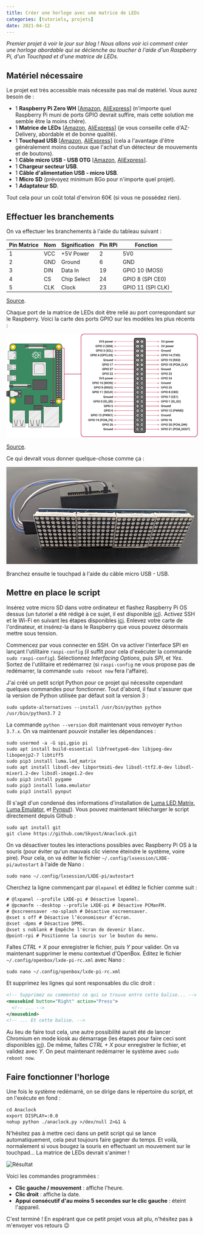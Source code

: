 ```yaml
---
title: Créer une horloge avec une matrice de LEDs
categories: [tutoriels, projets]
date: 2021-04-12
---
```


_Premier projet à voir le jour sur blog ! Nous allons voir ici comment créer une horloge abordable
qui se déclenche au toucher à l'aide d'un Raspberry Pi, d'un Touchpad et d'une matrice de LEDs._

<!--more-->

<youtube id="VBNRIcA_Ppg"></youtube>

## Matériel nécessaire

Le projet est très accessible mais nécessite pas mal de matériel. Vous aurez besoin de :

* 1 **Raspberry Pi Zero WH** \[[Amazon](https://www.amazon.fr/dp/B07C7YB1H3),
  [AliExpress](https://fr.aliexpress.com/item/1005001993063894.html)\]
  (n'importe quel Raspberry Pi muni de ports GPIO devrait suffire, mais cette solution me semble être la moins
  chère).
* 1 **Matrice de LEDs** \[[Amazon](https://www.amazon.fr/dp/B079HVW652/),
  [AliExpress](https://fr.aliexpress.com/item/32834030893.html)\] (je vous conseille celle d'AZ-Delivery,
  abordable et de bonne qualité).
* 1 **Touchpad USB** \[[Amazon](https://www.amazon.fr/dp/B001CX85I8/),
  [AliExpress](https://fr.aliexpress.com/item/32981629578.html)\] (cela a l'avantage d'être généralement moins couteux
  que l'achat d'un détecteur de mouvements et de boutons).
* 1 **Câble micro USB - USB OTG** \[[Amazon](https://www.amazon.fr/dp/B00LN3LQKQ/),
  [AliExpress](https://fr.aliexpress.com/item/1005001586058974.html)\].
* 1 **Chargeur secteur USB**.
* 1 **Câble d'alimentation USB - micro USB**.
* 1 **Micro SD** (prévoyez minimum 8Go pour n'importe quel projet).
* 1 **Adaptateur SD**.

Tout cela pour un coût total d'environ 60€ (si vous ne possédez rien).

## Effectuer les branchements

On va effectuer les branchements à l'aide du tableau suivant :

| Pin Matrice | Nom | Signification | Pin RPi | Fonction          |
|-------------|-----|---------------|---------|-------------------|
| 1           | VCC | +5V Power     | 2       | 5V0               |
| 2           | GND | Ground        | 6       | GND               |
| 3           | DIN | Data In       | 19      | GPIO 10 (MOSI)    |
| 4           | CS  | Chip Select   | 24      | GPIO 8 (SPI CE0)  |
| 5           | CLK | Clock         | 23      | GPIO 11 (SPI CLK) |

[Source](https://luma-led-matrix.readthedocs.io/en/latest/install.html#max7219-devices-spi).

Chaque port de la matrice de LEDs doit être relié au port correspondant sur le Raspberry.
Voici la carte des ports GPIO sur les modèles les plus récents :

![Carte des ports GPIO](/images/articles/creer-horloge-matrice-leds/gpio-pinout.png)

[Source](https://www.raspberrypi.org/documentation/usage/gpio/).

Ce qui devrait vous donner quelque-chose comme ça :

![Branchements](/images/articles/creer-horloge-matrice-leds/branchements.png)

Branchez ensuite le touchpad à l'aide du câble micro USB - USB.

## Mettre en place le script

Insérez votre micro SD dans votre ordinateur et flashez Raspberry Pi OS dessus (un tutoriel a été rédigé à ce sujet,
il est disponible [ici](/article/installation-minimale-raspberry-pi#télécharger-et-flasher-raspberry-os)). Activez SSH
et le Wi-Fi en suivant les étapes disponibles [ici](/article/installation-minimale-raspberry-pi#activer-ssh-et-se-connecter-au-wi-fi).
Enlevez votre carte de l'ordinateur, et insérez-la dans le Raspberry que vous pouvez désormais mettre sous tension.

Commencez par vous connecter en SSH. On va activer l'interface SPI en lançant l'utilitaire `raspi-config`
(il suffit pour cela d'exécuter la commande `sudo raspi-config`). Sélectionnez _Interfacing Options_, puis _SPI_,
et _Yes_. Sortez de l'utilitaire et redémarrez (si `raspi-config` ne vous propose pas de redémarrer,
la commande `sudo reboot now` fera l'affaire).

J'ai créé un petit script Python pour ce projet qui nécessite cependant quelques commandes pour fonctionner.
Tout d'abord, il faut s'assurer que la version de Python utilisée par défaut soit la version 3 :

```shell
sudo update-alternatives --install /usr/bin/python python /usr/bin/python3.7 2
```

La commande `python --version` doit maintenant vous renvoyer `Python 3.7.x`. On va maintenant pouvoir installer les
dépendances :

```shell
sudo usermod -a -G spi,gpio pi
sudo apt install build-essential libfreetype6-dev libjpeg-dev libopenjp2-7 libtiff5
sudo pip3 install luma.led_matrix
sudo apt install libsdl-dev libportmidi-dev libsdl-ttf2.0-dev libsdl-mixer1.2-dev libsdl-image1.2-dev
sudo pip3 install pygame
sudo pip3 install luma.emulator
sudo pip3 install pynput
```

(Il s'agit d'un condensé des informations d'installation de
[Luma LED Matrix](https://luma-led-matrix.readthedocs.io/en/latest/install.html),
[Luma Emulator](https://luma-emulator.readthedocs.io/en/latest/install.html), et
[Pynput](https://pypi.org/project/pynput/)). Vous pouvez maintenant télécharger le script directement depuis Github :

```shell
sudo apt install git
git clone https://github.com/Skyost/Anaclock.git
```

On va désactiver toutes les interactions possibles avec Raspberry Pi OS à la souris (pour éviter qu'un mauvais clic
vienne éteindre le système, voire pire). Pour cela, on va éditer le fichier `~/.config/lxsession/LXDE-pi/autostart` à
l'aide de Nano :

```shell
sudo nano ~/.config/lxsession/LXDE-pi/autostart
```

Cherchez la ligne commençant par `@lxpanel` et éditez le fichier comme suit :

```shell
# @lxpanel --profile LXDE-pi # Désactive lxpanel.
# @pcmanfm --desktop --profile LXDE-pi # Désactive PCManFM.
# @xscreensaver -no-splash # Désactive xscreensaver.
@xset s off # Désactive l’économiseur d’écran.
@xset -dpms # Désactive DPMS.
@xset s noblank # Empêche l'écran de devenir blanc.
@point-rpi # Positionne la souris sur le bouton du menu.
```

Faîtes _CTRL + X_ pour enregistrer le fichier, puis _Y_ pour valider. On va maintenant supprimer le menu contextuel
d'OpenBox. Éditez le fichier `~/.config/openbox/lxde-pi-rc.xml` avec Nano :

```shell
sudo nano ~/.config/openbox/lxde-pi-rc.xml
```

Et supprimez les lignes qui sont responsables du clic droit :

```xml
<!-- Supprimez ou commentez ce qui se trouve entre cette balise... -->
<mousebind button="Right" action="Press">
  <!-- ... -->
</mousebind> 
<!-- ... Et cette balise. -->
```

Au lieu de faire tout cela, une autre possibilité aurait été de lancer Chromium en mode kiosk au démarrage
(les étapes pour faire ceci sont disponibles [ici](https://gist.github.com/jongrover/6831346)).
De même, faîtes _CTRL + X_ pour enregistrer le fichier, et validez avec _Y_. On peut maintenant redémarrer le système
avec `sudo reboot now`.

## Faire fonctionner l'horloge

Une fois le système redémarré, on se dirige dans le répertoire du script, et on l'exécute en fond :

```shell
cd Anaclock
export DISPLAY=:0.0
nohup python ./anaclock.py >/dev/null 2>&1 &
```

N'hésitez pas à mettre ceci dans un petit script qui se lance automatiquement, cela peut toujours faire gagner du temps.
Et voilà, normalement si vous bougez la souris en effectuant un mouvement sur le touchpad... La matrice de LEDs
devrait s'animer !

![Résultat](/images/articles/creer-horloge-matrice-leds/resultat.gif)

Voici les commandes programmées :

* **Clic gauche / mouvement** : affiche l'heure.
* **Clic droit** : affiche la date.
* **Appui consécutif d'au moins 5 secondes sur le clic gauche** : éteint l'appareil.

C'est terminé ! En espérant que ce petit projet vous ait plu, n'hésitez pas à m'envoyer vos retours 😉
